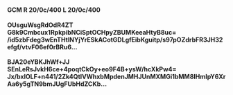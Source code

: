 #### GCM R 20/0c/400 L 20/0c/400
**OUsguWsgRdOdR4ZT**<br/>**G8k9Cmbcux1RpkpibNCiSptOCHpyZBUMKeeaHtyB8uc=**<br/>**/id5zbFdeg3wEnTHtlNYjYrESkACotGDLgfEibKguitp/s97pOZdrbFR3JH32efgf/vtvF06ef0rBRu6...**<br/><br/>
**BJA20eYBKJhWf+JJ**<br/>**SEnLeRsJvkH6ce+4poqtCkOy+eo9F4B+ysW/hcXkPw4=**<br/>**Jx/bxlOLF+n441/2Zk4QtIVWhxbMpdenJMHJUnMXMGi1bMM8lHmIpY6XrAa6y5gTN9bmJUgFUbHdZCKb...**